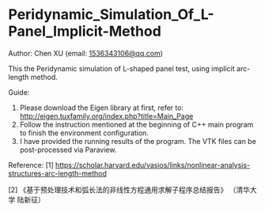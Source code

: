 # Peridynamic_Simulation_Of_L-Panel_Implicit-Method


Author: Chen XU (email: 1536343106@qq.com)

This the Peridynamic simulation of L-shaped panel test, using implicit arc-length method.


Guide:
1. Please download the Eigen library at first, refer to: http://eigen.tuxfamily.org/index.php?title=Main_Page
2. Follow the instruction mentioned at the beginning of C++ main program to finish the environment configuration.
3. I have provided the running results of the program. The VTK files can be post-processed via Paraview.


Reference:
[1] https://scholar.harvard.edu/vasios/links/nonlinear-analysis-structures-arc-length-method

[2] 《基于预处理技术和弧长法的非线性方程通用求解子程序总结报告》 （清华大学 陆新征）
